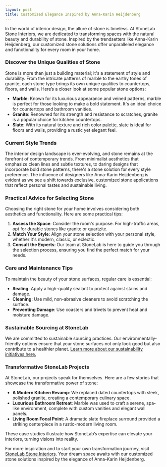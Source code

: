 ```yaml
---
layout: post
title: Customized Elegance Inspired by Anna-Karin Heijdenberg  
---
```



In the world of interior design, the allure of stone is timeless. At StoneLab Stone Interiors, we are dedicated to transforming spaces with the natural beauty and durability of stone. Inspired by the trendsetters like Anna-Karin Heijdenberg, our customized stone solutions offer unparalleled elegance and functionality for every room in your home.

### Discover the Unique Qualities of Stone

Stone is more than just a building material; it's a statement of style and durability. From the intricate patterns of marble to the earthy tones of granite, each stone type brings its own unique qualities to countertops, floors, and walls. Here’s a closer look at some popular stone options:

- **Marble**: Known for its luxurious appearance and veined patterns, marble is perfect for those looking to make a bold statement. It's an ideal choice for countertops and bathroom vanities.
- **Granite**: Renowned for its strength and resistance to scratches, granite is a popular choice for kitchen countertops.
- **Slate**: With its natural texture and rich color palette, slate is ideal for floors and walls, providing a rustic yet elegant feel.

### Current Style Trends

The interior design landscape is ever-evolving, and stone remains at the forefront of contemporary trends. From minimalist aesthetics that emphasize clean lines and subtle textures, to daring designs that incorporate bold stone patterns, there's a stone solution for every style preference. The influence of designers like Anna-Karin Heijdenberg is evident as we see a shift towards exclusive, customized stone applications that reflect personal tastes and sustainable living.

### Practical Advice for Selecting Stone

Choosing the right stone for your home involves considering both aesthetics and functionality. Here are some practical tips:

1. **Assess the Space**: Consider the room's purpose. For high-traffic areas, opt for durable stones like granite or quartzite.
2. **Match Your Style**: Align your stone selection with your personal style, whether it's modern, classic, or eclectic.
3. **Consult the Experts**: Our team at StoneLab is here to guide you through the selection process, ensuring you find the perfect match for your needs.

### Care and Maintenance Tips

To maintain the beauty of your stone surfaces, regular care is essential:

- **Sealing**: Apply a high-quality sealant to protect against stains and damage.
- **Cleaning**: Use mild, non-abrasive cleaners to avoid scratching the surface.
- **Preventing Damage**: Use coasters and trivets to prevent heat and moisture damage.

### Sustainable Sourcing at StoneLab

We are committed to sustainable sourcing practices. Our environmentally-friendly options ensure that your stone surfaces not only look good but also contribute to a healthier planet. [Learn more about our sustainability initiatives here.](https://stonelab.se)

### Transformative StoneLab Projects

At StoneLab, our projects speak for themselves. Here are a few stories that showcase the transformative power of stone:

- **A Modern Kitchen Revamp**: We replaced dated countertops with sleek, polished granite, creating a contemporary culinary space.
- **Luxurious Bathroom Retreat**: Marble was used to craft a serene, spa-like environment, complete with custom vanities and elegant wall panels.
- **Living Room Focal Point**: A dramatic slate fireplace surround provided a striking centerpiece in a rustic-modern living room.

These case studies illustrate how StoneLab’s expertise can elevate your interiors, turning visions into reality.

For more inspiration and to start your own transformation journey, visit [StoneLab Stone Interiors](https://stonelab.se). Your dream space awaits with our customized stone solutions inspired by the elegance of Anna-Karin Heijdenberg.